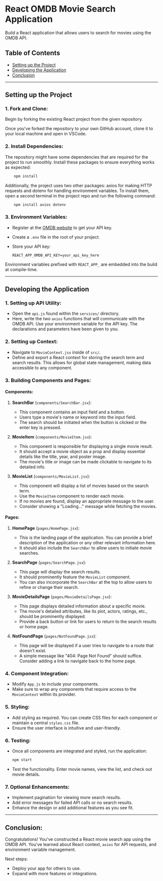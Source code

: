 # React OMDB Movie Search Application

Build a React application that allows users to search for movies using the OMDB API.

## Table of Contents

- [Setting up the Project](#setting-up-the-project)
- [Developing the Application](#developing-the-application)
- [Conclusion](#conclusion)

---

## Setting up the Project

### 1. **Fork and Clone**:
Begin by forking the existing React project from the given repository. 

Once you've forked the repository to your own GitHub account, clone it to your local machine
and open in VSCode.


### 2. **Install Dependencies**:
The repository might have some dependencies that are required for the project to run smoothly. Install these packages to ensure everything works as expected:

  ```bash
      npm install
  ```
Additionally, the project uses two other packages: axios for making HTTP requests and dotenv for handling environment variables. To install them, open a second terminal in the project repo and run the following command:

  ```bash
      npm install axios dotenv
  ```

### 3. **Environment Variables**:
   - Register at the [OMDB website](http://www.omdbapi.com/apikey.aspx) to get your API key.
   - Create a `.env` file in the root of your project.
   - Store your API key:

     ```
     REACT_APP_OMDB_API_KEY=your_api_key_here
     ```

Environment variables prefixed with `REACT_APP_` are embedded into the build at compile-time.

---

## Developing the Application

### 1. **Setting up API Utility**:

   - Open the `api.js` found within the `services/` directory.
   - Here, write the two `axios` functions that will communicate with the OMDB API. Use your environment variable for the API key. The declarations and parameters have been given to you. 

### 2. **Setting up Context**:

   - Navigate to `MovieContext.jsx` inside of `src/`.
   - Define and export a React context for storing the search term and search results. This allows for global state management, making data accessible to any component.

### 3. **Building Components and Pages**:

#### Components:

1. **SearchBar** (`components/SearchBar.jsx`):
   - This component contains an input field and a button.
   - Users type a movie's name or keyword into the input field.
   - The search should be initiated when the button is clicked or the enter key is pressed.

2. **MovieItem** (`components/MovieItem.jsx`):
   - This component is responsible for displaying a single movie result.
   - It should accept a movie object as a prop and display essential details like the title, year, and poster image.
   - The movie's title or image can be made clickable to navigate to its detailed info.

3. **MovieList** (`components/MovieList.jsx`):
   - This component will display a list of movies based on the search term.
   - Use the `MovieItem` component to render each movie.
   - If no movies are found, display an appropriate message to the user.
   - Consider showing a "Loading..." message while fetching the movies.

#### Pages:

1. **HomePage** (`pages/HomePage.jsx`):
   - This is the landing page of the application. You can provide a brief description of the application or any other relevant information here.
   - It should also include the `SearchBar` to allow users to initiate movie searches.

2. **SearchPage** (`pages/SearchPage.jsx`):
   - This page will display the search results.
   - It should prominently feature the `MovieList` component.
   - You can also incorporate the `SearchBar` at the top to allow users to refine or change their search.

3. **MovieDetailsPage** (`pages/MovieDetailsPage.jsx`):
   - This page displays detailed information about a specific movie.
   - The movie's detailed attributes, like its plot, actors, ratings, etc., should be prominently displayed.
   - Provide a back button or link for users to return to the search results or home page.

4. **NotFoundPage** (`pages/NotFoundPage.jsx`):
   - This page will be displayed if a user tries to navigate to a route that doesn't exist.
   - A simple message like "404: Page Not Found" should suffice. Consider adding a link to navigate back to the home page.



### 4. **Component Integration**:

   - Modify `App.js` to include your components.
   - Make sure to wrap any components that require access to the `MovieContext` within its provider.

### 5. **Styling**:

   - Add styling as required. You can create CSS files for each component or maintain a central `styles.css` file.
   - Ensure the user interface is intuitive and user-friendly.

### 6. **Testing**:

   - Once all components are integrated and styled, run the application:

     ```bash
     npm start
     ```

   - Test the functionality. Enter movie names, view the list, and check out movie details.

### 7. **Optional Enhancements**:

   - Implement pagination for viewing more search results.
   - Add error messages for failed API calls or no search results.
   - Enhance the design or add additional features as you see fit.

---

## Conclusion:

Congratulations! You've constructed a React movie search app using the OMDB API. You've learned about React context, `axios` for API requests, and environment variable management.

Next steps:
- Deploy your app for others to use.
- Expand with more features or integrations.
